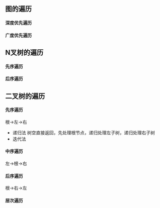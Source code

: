 ## 图的遍历

#### 深度优先遍历
 
#### 广度优先遍历

## N叉树的遍历

#### 先序遍历

#### 后序遍历

## 二叉树的遍历

#### 先序遍历

根->左->右

- 递归法
树空直接返回，先处理根节点，递归处理左子树，递归处理右子树
- 迭代法

#### 中序遍历

左->根->右

#### 后序遍历

根->右->左

#### 层次遍历

